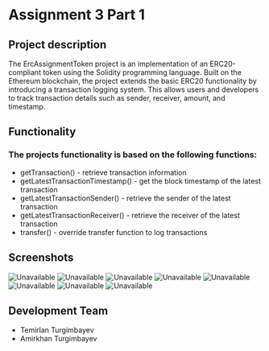 # Assignment 3 Part 1
## Project description
The ErcAssignmentToken project is an implementation of an ERC20-compliant token using the Solidity programming language. Built on the Ethereum blockchain, the project extends the basic ERC20 functionality by introducing a transaction logging system. This allows users and developers to track transaction details such as sender, receiver, amount, and timestamp.
## Functionality
### The projects functionality is based on the following functions:
+ getTransaction() - retrieve transaction information
+ getLatestTransactionTimestamp() - get the block timestamp of the latest transaction
+ getLatestTransactionSender() - retrieve the sender of the latest transaction
+ getLatestTransactionReceiver() - retrieve the receiver of the latest transaction
+ transfer() - override transfer function to log transactions
## Screenshots
![Unavailable](https://github.com/Timirlon/erc-20/tree/part-two/demo/1.png)
![Unavailable](https://github.com/Timirlon/erc-20/tree/part-two/demo/2.png)
![Unavailable](https://github.com/Timirlon/erc-20/tree/part-two/demo/3.png)
![Unavailable](https://github.com/Timirlon/erc-20/tree/part-two/demo/4.png)
![Unavailable](https://github.com/Timirlon/erc-20/tree/part-two/demo/5.png)
![Unavailable](https://github.com/Timirlon/erc-20/tree/part-two/demo/6.png)
![Unavailable](https://github.com/Timirlon/erc-20/tree/part-two/demo/7.png)
![Unavailable](https://github.com/Timirlon/erc-20/tree/part-two/demo/8.png)

## Development Team
+ Temirlan Turgimbayev
+ Amirkhan Turgimbayev
